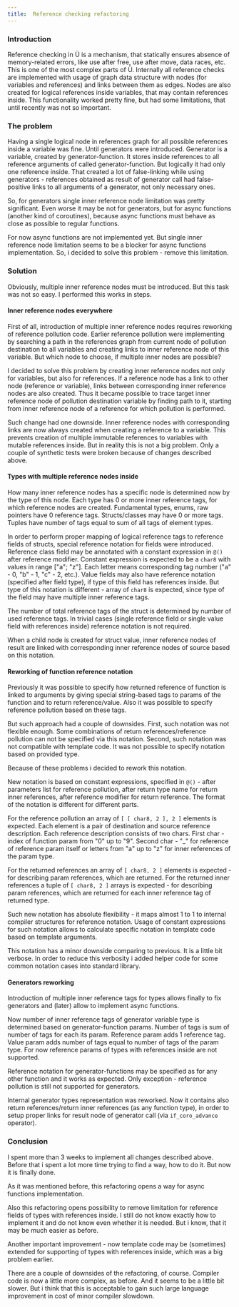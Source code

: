 ```yaml
---
title:  Reference checking refactoring
---
```


### Introduction

Reference checking in Ü is a mechanism, that statically ensures absence of memory-related errors, like use after free, use after move, data races, etc.
This is one of the most complex parts of Ü.
Internally all reference checks are implemented with usage of graph data structure with nodes (for variables and references) and links between them as edges.
Nodes are also created for logical references inside variables, that may contain references inside.
This functionality worked pretty fine, but had some limitations, that until recently was not so important.


### The problem

Having a single logical node in references graph for all possible references inside a variable was fine.
Until generators were introduced.
Generator is a variable, created by generator-function.
It stores inside references to all reference arguments of called generator-function.
But logically it had only one reference inside.
That created a lot of false-linking while using generators - references obtained as result of generator call had false-positive links to all arguments of a generator, not only necessary ones.

So, for generators single inner reference node limitation was pretty significant.
Even worse it may be not for generators, but for async functions (another kind of coroutines), because async functions must behave as close as possible to regular functions.

For now async functions are not implemented yet.
But single inner reference node limitation seems to be a blocker for async functions implementation.
So, i decided to solve this problem - remove this limitation.


### Solution

Obviously, multiple inner reference nodes must be introduced.
But this task was not so easy.
I performed this works in steps.


#### Inner reference nodes everywhere

First of all, introduction of multiple inner reference nodes requires reworking of reference pollution code.
Earlier reference pollution were implementing by searching a path in the references graph from current node of pollution destination to all variables and creating links to inner reference node of this variable.
But which node to choose, if multiple inner nodes are possible?

I decided to solve this problem by creating inner reference nodes not only for variables, but also for references.
If a reference node has a link to other node (reference or variable), links between corresponding inner reference nodes are also created.
Thus it became possible to trace target inner reference node of pollution destination variable by finding path to it, starting from inner reference node of a reference for which pollution is performed.

Such change had one downside.
Inner reference nodes with corresponding links are now always created when creating a reference to a variable.
This prevents creation of multiple immutable references to variables with mutable references inside.
But in reality this is not a big problem.
Only a couple of synthetic tests were broken because of changes described above.


#### Types with multiple reference nodes inside

How many inner reference nodes has a specific node is determined now by the type of this node.
Each type has 0 or more inner reference tags, for which reference nodes are created.
Fundamental types, enums, raw pointers have 0 reference tags.
Structs/classes may have 0 or more tags.
Tuples have number of tags equal to sum of all tags of element types.

In order to perform proper mapping of logical reference tags to reference fields of structs, special reference notation for fields were introduced.
Reference class field may be annotated with a constant expression in `@()` after reference modifier.
Constant expression is expected to be a `char8` with values in range ["a"; "z"].
Each letter means corresponding tag number ("a" - 0, "b" - 1, "c" - 2, etc.).
Value fields may also have reference notation (specified after field type), if type of this field has references inside.
But type of this notation is different - array of `char8` is expected, since type of the field may have multiple inner reference tags.

The number of total reference tags of the struct is determined by number of used reference tags.
In trivial cases (single reference field or single value field with references inside) reference notation is not required.

When a child node is created for struct value, inner reference nodes of result are linked with corresponding inner reference nodes of source based on this notation.


#### Reworking of function reference notation

Previously it was possible to specify how returned reference of function is linked to arguments by giving special string-based tags to params of the function and to return reference/value.
Also it was possible to specify reference pollution based on these tags.

But such approach had a couple of downsides.
First, such notation was not flexible enough.
Some combinations of return references/reference pollution can not be specified via this notation.
Second, such notation was not compatible with template code.
It was not possible to specify notation based on provided type.

Because of these problems i decided to rework this notation.

New notation is based on constant expressions, specified in `@()` - after parameters list for reference pollution, after return type name for return inner references, after reference modifier for return reference. The format of the notation is different for different parts.

For the reference pollution an array of `[ [ char8, 2 ], 2 ]` elements is expected.
Each element is a pair of destination and source reference description.
Each reference description consists of two chars.
First char - index of function param from "0" up to "9".
Second char - "_" for reference of reference param itself or letters from "a" up to "z" for inner references of the param type.

For the returned references an array of `[ char8, 2 ]` elements is expected - for describing param references, which are returned.
For the returned inner references a tuple of `[ char8, 2 ]` arrays is expected - for describing param references, which are returned for each inner reference tag of returned type.

Such new notation has absolute flexibility - it maps almost 1 to 1 to internal compiler structures for reference notation.
Usage of constant expressions for such notation allows to calculate specific notation in template code based on template arguments.

This notation has a minor downside comparing to previous.
It is a little bit verbose.
In order to reduce this verbosity i added helper code for some common notation cases into standard library.


#### Generators reworking

Introduction of multiple inner reference tags for types allows finally to fix generators and (later) allow to implement async functions.

Now number of inner reference tags of generator variable type is determined based on generator-function params.
Number of tags is sum of number of tags for each its param.
Reference param adds 1 reference tag.
Value param adds number of tags equal to number of tags of the param type.
For now reference params of types with references inside are not supported.

Reference notation for generator-functions may be specified as for any other function and it works as expected.
Only exception - reference pollution is still not supported for generators.

Internal generator types representation was reworked.
Now it contains also return references/return inner references (as any function type), in order to setup proper links for result node of generator call (via `if_coro_advance` operator).


### Conclusion

I spent more than 3 weeks to implement all changes described above.
Before that i spent a lot more time trying to find a way, how to do it.
But now it is finally done.

As it was mentioned before, this refactoring opens a way for async functions implementation.

Also this refactoring opens possibility to remove limitation for reference fields of types with references inside.
I still do not know exactly how to implement it and do not know even whether it is needed.
But i know, that it may be much easier as before.

Another important improvement - now template code may be (sometimes) extended for supporting of types with references inside, which was a big problem earlier.

There are a couple of downsides of the refactoring, of course.
Compiler code is now a little more complex, as before.
And it seems to be a little bit slower.
But i think that this is acceptable to gain such large language improvement in cost of minor compiler slowdown.
